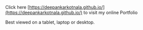 Click here [https://deepankarkotnala.github.io/](https://deepankarkotnala.github.io/) to visit my online Portfolio

Best viewed on a tablet, laptop or desktop.
